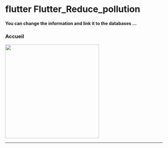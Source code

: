 <h1> flutter Flutter_Reduce_pollution </h1> <h4> You can change the information and link it to the databases ...</h4> 

<h3>Accueil</h3> 
<img src="https://github.com/abenkoula71/Flutter-caffee-d/blob/main/Screenshot_1643032183.png" width="300" /> <hr>
